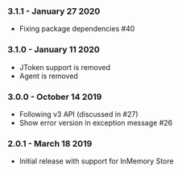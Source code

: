 ### 3.1.1 - January 27 2020
* Fixing package dependencies #40

### 3.1.0 - January 11 2020
* JToken support is removed
* Agent is removed

### 3.0.0 - October 14 2019
* Following v3 API (discussed in #27)
* Show error version in exception message #26

### 2.0.1 - March 18 2019
* Initial release with support for InMemory Store
